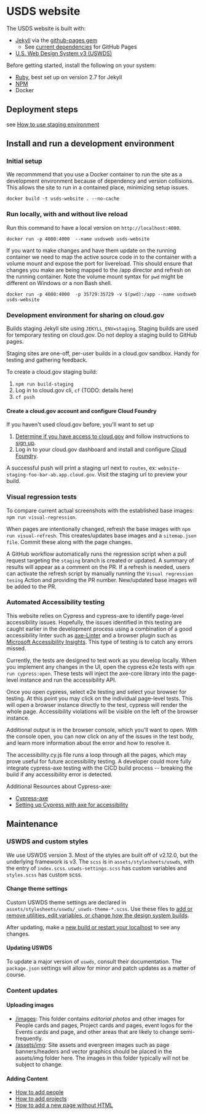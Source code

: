 # USDS website

The USDS website is built with:

- [Jekyll](https://jekyllrb.com/) via the [github-pages gem](https://rubygems.org/gems/github-pages)
  - See [current dependencies](https://pages.github.com/versions/) for GitHub Pages
- [U.S. Web Design System v3 (USWDS)](https://designsystem.digital.gov/)

Before getting started, install the following on your system:

- [Ruby](https://www.ruby-lang.org/en/documentation/installation/), best set up on version 2.7 for Jekyll
- [NPM](https://github.com/npm/cli)
- Docker

## Deployment steps
see [How to use staging environment](https://github.com/usds/website-management#how-to-use-the-usds-website-staging-environment)

## Install and run a development environment

### Initial setup
We recommmend that you use a Docker container to run the site as a development environment because of dependency and version collisions. This allows the site to run in a contained place, minimizing setup issues.

```
docker build -t usds-website . --no-cache
```

### Run locally, with and without live reload
Run this command to have a local version on `http://localhost:4080`.
```
docker run -p 4080:4000  --name usdsweb usds-website
```

If you want to make changes and have them update on the running container
we need to map the active source code in to the container with a volume mount and
expose the port for livereload. This should ensure that changes you make are being
mapped to the /app director and refresh on the running container. Note the volume mount syntax
for `pwd` might be different on Windows or a non Bash shell. 
```
docker run -p 4080:4000  -p 35729:35729 -v $(pwd):/app --name usdsweb usds-website
```  

### Development environment for sharing on cloud.gov
Builds staging Jekyll site using `JEKYLL_ENV=staging`. Staging builds are used for temporary testing on cloud.gov. Do not deploy a staging build to GitHub pages.

Staging sites are one-off, per-user builds in a cloud.gov sandbox. Handy for testing and gathering feedback.

To create a cloud.gov staging build:
1. `npm run build-staging`
1. Log in to cloud.gov cli, `cf`  (TODO: details here)
1. `cf push`

#### Create a cloud.gov account and configure Cloud Foundry
If you haven't used cloud.gov before, you'll want to set up

1. [Determine if you have access to cloud.gov](https://cloud.gov/docs/getting-started/accounts/) and follow instructions to [sign up](https://cloud.gov/docs/getting-started/setup/).
2. Log in to your cloud.gov dashboard and install and configure [Cloud Foundry](https://cloud.gov/docs/getting-started/setup/).

A successful push will print a staging url next to `routes`, ex: `website-staging-foo-bar-ab.app.cloud.gov`. Visit the staging url to preview your build.

### Visual regression tests

To compare current actual screenshots with the established base images: `npm run visual-regression`.

When pages are intentionally changed, refresh the base images with `npm run visual-refresh`. This creates/updates base images and a `sitemap.json file`. Commit these along with the page changes.

A GitHub workflow automatically runs the regression script when a pull request targeting the `staging` branch is created or updated. A summary of results will appear as a comment on the PR. If a refresh is needed, users can activate the refresh script by manually running the `Visual regression tesing` Action and providing the PR number. New/updated base images will be added to the PR.

### Automated Accessibility testing

This website relies on Cypress and cypress-axe to identify page-level accessibility issues. Hopefully, the issues identified in this testing are caught earlier in the development process using a combination of a good accessibility linter such as [axe-Linter](https://marketplace.visualstudio.com/items?itemName=deque-systems.vscode-axe-linter) and a browser plugin such as [Microsoft Accessibility Insights](https://accessibilityinsights.io/docs/web/overview/). This type of testing is to catch any errors missed.

Currently, the tests are designed to test work as you develop locally. When you implement any changes in the UI, open the cypress e2e tests with `npm run cypress:open`. These tests will inject the axe-core library into the page-level instance and run the accessibility API. 

Once you open cypress, select e2e testing and select your browser for testing. At this point you may click on the individual page-level tests. This will open a browser instance directly to the test, cypress will render the whole page. Accessibility violations will be visible on the left of the browser instance. 

Additional output is in the browser console, which you'll want to open. With the console open, you can now click on any of the issues in the test body, and learn more information about the error and how to resolve it.

The accessibility.cy.js file runs a loop through all the pages, which may prove useful for future accessibility testing. A developer could more fully integrate cypress-axe testing with the CICD build process -- breaking the build if any accessibility error is detected.

Additional Resources about Cypress-axe:
- [Cypress-axe](https://www.npmjs.com/package/cypress-axe)
- [Setting up Cypress with axe for accessibility](https://timdeschryver.dev/blog/setting-up-cypress-with-axe-for-accessibility)

## Maintenance

### USWDS and custom styles
We use USWDS version 3. Most of the styles are built off of v2.12.0, but the underlying framework is v3. The `scss` is in `assets/stylesheets/uswds`, with the entry of `index.scss`. `uswds-settings.scss` has custom variables and `styles.scss` has custom scss.

#### Change theme settings

Custom USWDS theme settings are declared in `assets/stylesheets/uswds/_uswds-theme-*.scss`. Use these files to [add or remove utilities, edit variables, or change how the design system builds](https://designsystem.digital.gov/documentation/settings/).

After updating, make a [new build or restart your localhost](#running-and-building) to see any changes.

#### Updating USWDS
To update a major version of `uswds`, consult their documentation. The `package.json` settings will allow for minor and patch updates as a matter of course.

### Content updates

#### Uploading images
- [/images](https://github.com/usds/website/tree/master/images): This folder contains *editorial photos* and other images for People cards and pages, Project cards and pages, event logos for the Events cards and page, and other areas that are likely to change semi-frequently.
- [/assets/img](https://github.com/usds/website/tree/master/assets/img): Site assets and evergreen images such as page banners/headers and vector graphics should be placed in the assets/img folder here. The images in this folder typically will not be subject to change.

#### Adding Content
* [How to add people](https://github.com/usds/website/wiki/Adding-People-(carousel-and-pages))
* [How to add projects](https://github.com/usds/website/wiki/Adding-projects-(carousel-and-pages))
* [How to add a new page without HTML](https://github.com/usds/website/wiki/Adding-a-simple-page)

